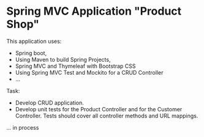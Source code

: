# Spring MVC Application "Product Shop"

This application uses:
- Spring boot,
- Using Maven to build Spring Projects,
- Spring MVC and Thymeleaf with Bootstrap CSS
- Using Spring MVC Test and Mockito for a CRUD Controller  
- ...

Task:
- Develop CRUD application.
- Develop unit tests for the Product Controller and for the Customer Controller. 
Tests should cover all controller methods and URL mappings.

... in process
